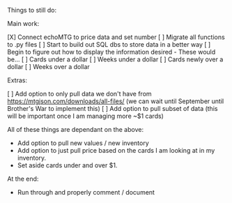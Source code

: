 Things to still do:

Main work:

[X] Connect echoMTG to price data and set number
[ ] Migrate all functions to .py files
[ ] Start to build out SQL dbs to store data in a better way
[ ] Begin to figure out how to display the information desired
    - These would be...
        [ ] Cards under a dollar
        [ ] Weeks under a dollar
        [ ] Cards newly over a dollar
        [ ] Weeks over a dollar


Extras:

[ ] Add option to only pull data we don't have from https://mtgjson.com/downloads/all-files/ (we can wait until September until Brother's War to implement this)
[ ] Add option to pull subset of data (this will be important once I am managing more ~$1 cards)


All of these things are dependant on the above:
- Add option to pull new values / new inventory
- Add option to just pull price based on the cards I am looking at in my inventory.
- Set aside cards under and over \$1.


At the end:
- Run through and properly comment / document